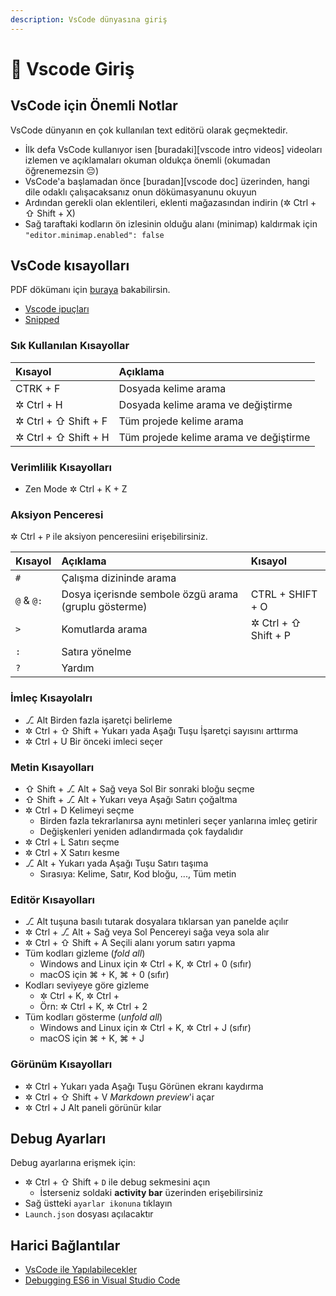 ```yaml
---
description: VsCode dünyasına giriş
---
```


# 🔰 Vscode Giriş

## VsCode için Önemli Notlar

VsCode dünyanın en çok kullanılan text editörü olarak geçmektedir.

* İlk defa VsCode kullanıyor isen \[buradaki\]\[vscode intro videos\] videoları izlemen ve açıklamaları okuman oldukça önemli \(okumadan öğrenemezsin 😔\)
* VsCode'a başlamadan önce \[buradan\]\[vscode doc\] üzerinden, hangi dile odaklı çalışacaksanız onun dökümasyanunu okuyun
* Ardından gerekli olan eklentileri, eklenti mağazasından indirin \(✲ Ctrl + ⇧ Shift + X\)
* Sağ taraftaki kodların ön izlesinin olduğu alanı \(minimap\) kaldırmak için `"editor.minimap.enabled": false`

## VsCode kısayolları

PDF dökümanı için [buraya](https://github.com/yedhrab/YWiki/tree/169abadfd1b8862c004399268f6ca1f9f9359d61/pdfs/Visual%20Studio%20Code%20Shortcuts.pdf) bakabilirsin.

* [Vscode ipuçları](https://code.visualstudio.com/docs/getstarted/tips-and-tricks#_files-and-folders)
* [Snipped](https://code.visualstudio.com/docs/getstarted/tips-and-tricks#_snippets)

### Sık Kullanılan Kısayollar

| Kısayol | Açıklama |
| :--- | :--- |
| CTRK + F | Dosyada kelime arama |
| ✲ Ctrl + H | Dosyada kelime arama ve değiştirme |
| ✲ Ctrl + ⇧ Shift + F | Tüm projede kelime arama |
| ✲ Ctrl + ⇧ Shift + H | Tüm projede kelime arama ve değiştirme |

### Verimlilik Kısayolları

* Zen Mode ✲ Ctrl + K + Z

### Aksiyon Penceresi

✲ Ctrl + `P` ile aksiyon penceresiini erişebilirsiniz.

| Kısayol | Açıklama | Kısayol |
| :--- | :--- | :--- |
| `#` | Çalışma dizininde arama |  |
| `@` & `@:` | Dosya içerisnde sembole özgü arama \(gruplu gösterme\) |  CTRL +  SHIFT +  O |
| `>` | Komutlarda arama | ✲ Ctrl + ⇧ Shift + P |
| `:` | Satıra yönelme |  |
| `?` | Yardım |  |

### İmleç Kısayolalrı

* ⎇ Alt Birden fazla işaretçi belirleme
* ✲ Ctrl + ⇧ Shift + Yukarı yada Aşağı Tuşu İşaretçi sayısını arttırma
* ✲ Ctrl + U Bir önceki imleci seçer

### Metin Kısayolları

* ⇧ Shift + ⎇ Alt + Sağ veya Sol Bir sonraki bloğu seçme
* ⇧ Shift + ⎇ Alt + Yukarı veya Aşağı Satırı çoğaltma
* ✲ Ctrl + D Kelimeyi seçme
  * Birden fazla tekrarlanırsa aynı metinleri seçer yanlarına imleç getirir
  * Değişkenleri yeniden adlandırmada çok faydalıdır
* ✲ Ctrl + L Satırı seçme
* ✲ Ctrl + X Satırı kesme
* ⎇ Alt + Yukarı yada Aşağı Tuşu Satırı taşıma
  * Sırasıya: Kelime, Satır, Kod bloğu, ..., Tüm metin

### Editör Kısayolları

* ⎇ Alt tuşuna basılı tutarak dosyalara tıklarsan yan panelde açılır
* ✲ Ctrl + ⎇ Alt + Sağ veya Sol Pencereyi sağa veya sola alır
* ✲ Ctrl + ⇧ Shift + A Seçili alanı yorum satırı yapma
* Tüm kodları gizleme \(_fold all_\)
  * Windows and Linux için ✲ Ctrl + K, ✲ Ctrl + 0 \(sıfır\)
  * macOS için ⌘ + K, ⌘ + 0 \(sıfır\)
* Kodları seviyeye göre gizleme
  * ✲ Ctrl + K, ✲ Ctrl + 
  * Örn: ✲ Ctrl + K, ✲ Ctrl + 2
* Tüm kodları gösterme \(_unfold all_\)
  * Windows and Linux için ✲ Ctrl + K, ✲ Ctrl + J \(sıfır\)
  * macOS için ⌘ + K, ⌘ + J

### Görünüm Kısayolları

* ✲ Ctrl + Yukarı yada Aşağı Tuşu Görünen ekranı kaydırma
* ✲ Ctrl + ⇧ Shift + V _Markdown preview_'i açar
* ✲ Ctrl + J Alt paneli görünür kılar

## Debug Ayarları

Debug ayarlarına erişmek için:

* ✲ Ctrl + ⇧ Shift + `D` ile debug sekmesini açın
  * İsterseniz soldaki **activity bar** üzerinden erişebilirsiniz
* Sağ üstteki `ayarlar ikonuna` tıklayın
* `Launch.json` dosyası açılacaktır

## Harici Bağlantılar

* [VsCode ile Yapılabilecekler](https://vscodecandothat.com/)
* [Debugging ES6 in Visual Studio Code](https://medium.com/@drcallaway/debugging-es6-in-visual-studio-code-4444db797954)

